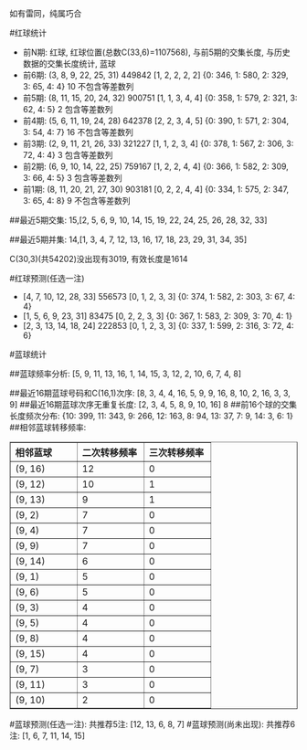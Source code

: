 <!-- 
.. title: 双色球2012045期(2012-04-19)数据分析报告
.. slug: slott-2012045-2012-04-19-report
.. date: 2012-04-20 08:00:00 UTC+08:00
.. tags: Lottery
.. link: 
.. description: 
.. type: text
-->

如有雷同，纯属巧合

<!-- TEASER_END-->

#红球统计

- 前N期: 红球, 红球位置(总数C(33,6)=1107568), 与前5期的交集长度, 与历史数据的交集长度统计, 蓝球
- 前6期: (3, 8, 9, 22, 25, 31) 449842 [1, 2, 2, 2, 2] {0: 346, 1: 580, 2: 329, 3: 65, 4: 4} 10 不包含等差数列
- 前5期: (8, 11, 15, 20, 24, 32) 900751 [1, 1, 3, 4, 4] {0: 358, 1: 579, 2: 321, 3: 62, 4: 5} 2 包含等差数列
- 前4期: (5, 6, 11, 19, 24, 28) 642378 [2, 2, 3, 4, 5] {0: 390, 1: 571, 2: 304, 3: 54, 4: 7} 16 不包含等差数列
- 前3期: (2, 9, 11, 21, 26, 33) 321227 [1, 1, 2, 3, 4] {0: 378, 1: 567, 2: 306, 3: 72, 4: 4} 3 包含等差数列
- 前2期: (6, 9, 10, 14, 22, 25) 759167 [1, 2, 2, 4, 4] {0: 366, 1: 582, 2: 309, 3: 66, 4: 5} 3 包含等差数列
- 前1期: (8, 11, 20, 21, 27, 30) 903181 [0, 2, 2, 4, 4] {0: 334, 1: 575, 2: 347, 3: 65, 4: 8} 9 不包含等差数列

##最近5期交集:
15,[2, 5, 6, 9, 10, 14, 15, 19, 22, 24, 25, 26, 28, 32, 33]

##最近5期并集:
14,[1, 3, 4, 7, 12, 13, 16, 17, 18, 23, 29, 31, 34, 35]

C(30,3)(共54202)没出现有3019, 
有效长度是1614

#红球预测(任选一注)

- [4, 7, 10, 12, 28, 33] 556573 [0, 1, 2, 3, 3] {0: 374, 1: 582, 2: 303, 3: 67, 4: 4}
- [1, 5, 6, 9, 23, 31] 83475 [0, 2, 2, 3, 3] {0: 367, 1: 583, 2: 309, 3: 70, 4: 1}
- [2, 3, 13, 14, 18, 24] 222853 [0, 1, 2, 3, 3] {0: 337, 1: 599, 2: 316, 3: 72, 4: 6}

#蓝球统计

##蓝球频率分析:
[5, 9, 11, 13, 16, 1, 14, 15, 3, 12, 2, 10, 6, 7, 4, 8]

##最近16期蓝球号码和C(16,1)次序:
[8, 3, 4, 4, 16, 5, 9, 9, 16, 8, 10, 2, 16, 3, 3, 9]
##最近16期蓝球次序无重复长度:
[2, 3, 4, 5, 8, 9, 10, 16] 8
##前16个球的交集长度频次分布:
{10: 399, 11: 343, 9: 266, 12: 163, 8: 94, 13: 37, 7: 9, 14: 3, 6: 1}
##相邻蓝球转移频率:
<table border="1" class="table table-striped dataframe">
  <thead>
    <tr style="text-align: left;">
      <th style="min-width: 100px;">相邻蓝球</th>
      <th style="min-width: 100px;">二次转移频率</th>
      <th style="min-width: 100px;">三次转移频率</th>
    </tr>
  </thead>
  <tbody>
    <tr>
      <td> (9, 16)</td>
      <td> 12</td>
      <td> 0</td>
    </tr>
    <tr>
      <td> (9, 12)</td>
      <td> 10</td>
      <td> 1</td>
    </tr>
    <tr>
      <td> (9, 13)</td>
      <td>  9</td>
      <td> 1</td>
    </tr>
    <tr>
      <td>  (9, 2)</td>
      <td>  7</td>
      <td> 0</td>
    </tr>
    <tr>
      <td>  (9, 4)</td>
      <td>  7</td>
      <td> 0</td>
    </tr>
    <tr>
      <td>  (9, 9)</td>
      <td>  7</td>
      <td> 0</td>
    </tr>
    <tr>
      <td> (9, 14)</td>
      <td>  6</td>
      <td> 0</td>
    </tr>
    <tr>
      <td>  (9, 1)</td>
      <td>  5</td>
      <td> 0</td>
    </tr>
    <tr>
      <td>  (9, 6)</td>
      <td>  5</td>
      <td> 0</td>
    </tr>
    <tr>
      <td>  (9, 3)</td>
      <td>  4</td>
      <td> 0</td>
    </tr>
    <tr>
      <td>  (9, 5)</td>
      <td>  4</td>
      <td> 0</td>
    </tr>
    <tr>
      <td>  (9, 8)</td>
      <td>  4</td>
      <td> 0</td>
    </tr>
    <tr>
      <td> (9, 15)</td>
      <td>  4</td>
      <td> 0</td>
    </tr>
    <tr>
      <td>  (9, 7)</td>
      <td>  3</td>
      <td> 0</td>
    </tr>
    <tr>
      <td> (9, 11)</td>
      <td>  3</td>
      <td> 0</td>
    </tr>
    <tr>
      <td> (9, 10)</td>
      <td>  2</td>
      <td> 0</td>
    </tr>
  </tbody>
</table>
#蓝球预测(任选一注):
共推荐5注: [12, 13, 6, 8, 7]
#蓝球预测(尚未出现):
共推荐6注: [1, 6, 7, 11, 14, 15]

